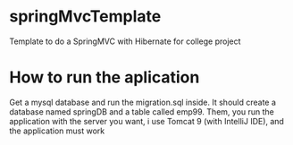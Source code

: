 # springMvcTemplate

Template to do a SpringMVC with Hibernate for college project

# How to run the aplication

Get a mysql database and run the migration.sql inside. It should create a database named springDB and a table called emp99.
Them, you run the application with the server you want, i use Tomcat 9 (with IntelliJ IDE), and the application must work
